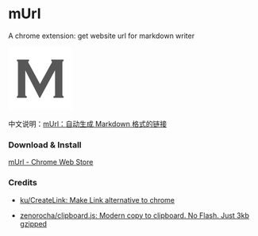 # mUrl
A chrome extension: get website url for markdown writer

![](https://github.com/laobie/mUrl/blob/master/extension/asset/murl_128.png)

中文说明：[mUrl：自动生成 Markdown 格式的链接](http://jaeger.itscoder.com/chrome%20extension/2016/09/26/chrome-extension-murl.html)

### Download & Install

[mUrl \- Chrome Web Store](https://chrome.google.com/webstore/detail/murl/nmhkegedgpbbkcicjgcnbjebdjedljgl?utm_source=chrome-ntp-icon)

### Credits

- [ku/CreateLink: Make Link alternative to chrome](https://github.com/ku/CreateLink)

- [zenorocha/clipboard\.js: Modern copy to clipboard\. No Flash\. Just 3kb gzipped](https://github.com/zenorocha/clipboard.js)
